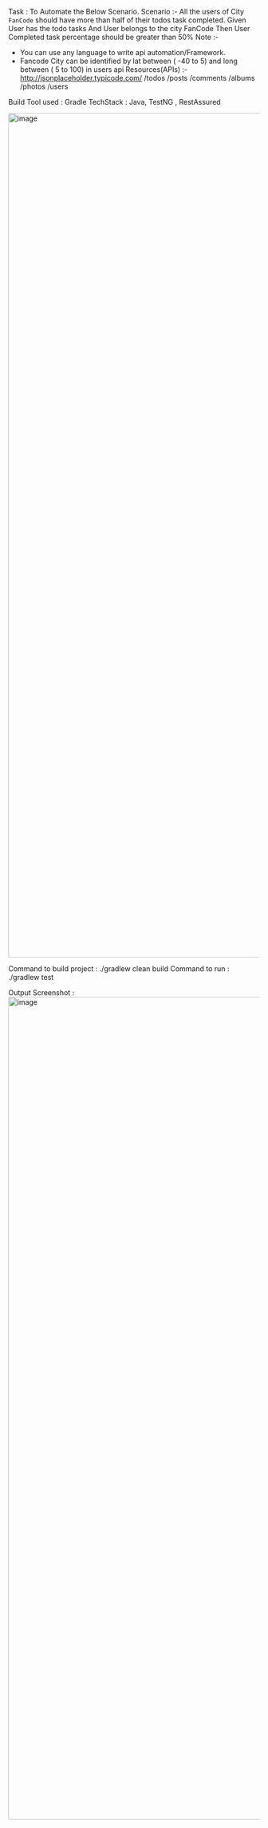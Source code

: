 Task : To Automate the Below Scenario.
Scenario :- All the users of City `FanCode` should have more than half of their todos task completed. Given User has the todo tasks
And User belongs to the city FanCode
Then User Completed task percentage should be greater than 50%
Note :-
- You can use any language to write api automation/Framework.
- Fancode City can be identified by lat between ( -40 to 5) and long between ( 5 to 100) in users api
Resources(APIs) :- http://jsonplaceholder.typicode.com/ /todos
/posts
/comments
/albums
 /photos
 /users

Build Tool used : Gradle
TechStack : Java, TestNG , RestAssured

<img width="1690" alt="image" src="https://github.com/fruity2409/FanCode_Assignment/assets/172627261/5f29fbe9-edd4-4093-b018-c4417200f5c8">


Command to build project : ./gradlew clean build
Command to run : ./gradlew test

Output Screenshot : <img width="1647" alt="image" src="https://github.com/fruity2409/FanCode_Assignment/assets/172627261/6f15d555-fdc3-42aa-8027-eff014adf0c5">

